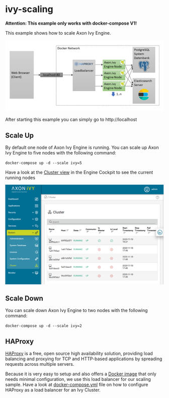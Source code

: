 # ivy-scaling

**Attention: This example only works with docker-compose V1!**

This example shows how to scale Axon Ivy Engine.

![Scaling](scaling.png)

After starting this example you can simply go to http://localhost

## Scale Up

By default one node of Axon Ivy Engine is running. You can scale up Axon Ivy Engine to five nodes with the following command:

`docker-compose up -d --scale ivy=5`

Have a look at the [Cluster view](http://localhost/system/faces/view/engine-cockpit/cluster.xhtml) in the Engine Cockpit to see the current running nodes

![Cluster View](cluster.png)

## Scale Down

You can scale down Axon Ivy Engine to two nodes with the following command:

`docker-compose up -d --scale ivy=2`

## HAProxy

[HAProxy](https://www.haproxy.org/) is a free, open source high availability solution, providing
load balancing and proxying for TCP and HTTP-based applications by spreading requests across
multiple servers.

Because it is very easy to setup and also offers a [Docker image](https://hub.docker.com/_/haproxy)
that only needs minimal configuration, we use this load balancer for our scaling sample. Have a
look at [docker-compose.yml](docker-compose.yml) file on how to configure HAProxy as a load
balancer for an Ivy Cluster.
